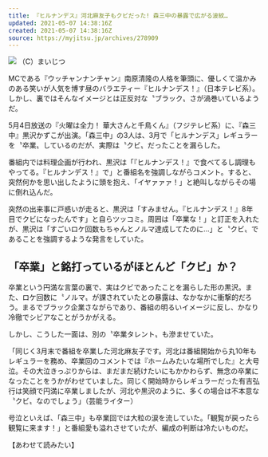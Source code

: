 ```yaml
---
title: 『ヒルナンデス』河北麻友子もクビだった! 森三中の暴露で広がる波紋…
updated: 2021-05-07 14:38:16Z
created: 2021-05-07 14:38:16Z
source: https://myjitsu.jp/archives/278909
---
```


![](https://myjitsu.jp/wp-content/uploads/2021/04/kawakita_mayuko.jpg)
（C）まいじつ

MCである『ウッチャンナンチャン』南原清隆の人格を筆頭に、優しくて温かみのある笑いが人気を博す昼のバラエティー『ヒルナンデス！』（日本テレビ系）。しかし、裏ではそんなイメージとは正反対な〝ブラック〟さが渦巻いているようだ。

5月4日放送の『火曜は全力！ 華大さんと千鳥くん』（フジテレビ系）に、『森三中』黒沢かずこが出演。「森三中」の3人は、3月で「ヒルナンデス」レギュラーを〝卒業〟しているのだが、実際は〝クビ〟だったことを漏らした。

番組内では料理企画が行われ、黒沢は「『ヒルナンデス！』で食べてるし調理もやってる。『ヒルナンデス！』で」と番組名を強調しながらコメント。すると、突然何かを思い出したように頭を抱え、「イヤァァァ！」と絶叫しながらその場に倒れ込んだ。

突然の出来事に戸惑いが走ると、黒沢は「すみません。『ヒルナンデス！』8年目でクビになったんです」と自らツッコミ。周囲は「卒業な！」と訂正を入れたが、黒沢は「すごいロケ回数もちゃんとノルマ達成してたのに…」と〝クビ〟であることを強調するような発言をしていた。

## 「卒業」と銘打っているがほとんど「クビ」か？

卒業という円満な言葉の裏で、実はクビであったことを漏らした形の黒沢。また、ロケ回数に〝ノルマ〟が課されていたとの暴露は、なかなかに衝撃的だろう。まるでブラック企業さながらであり、番組の明るいイメージに反し、かなり冷徹でシビアなことがうかがえる。

しかし、こうした一面は、別の〝卒業タレント〟も滲ませていた。

「同じく3月末で番組を卒業した河北麻友子です。河北は番組開始から丸10年もレギュラーを務め、卒業回のコメントでは『ホームみたいな場所でした』と大号泣。その大泣きっぷりからは、まだまだ続けたいにもかかわらず、無念の卒業になったことをうかがわせていました。同じく開始時からレギュラーだった有吉弘行は笑顔で円満に卒業しましたが、河北や黒沢のように、多くの場合は不本意な〝クビ〟なのでしょう」（芸能ライター）

号泣といえば、「森三中」も卒業回では大粒の涙を流していた。「観覧が戻ったら観覧に来ます！」と番組愛も溢れさせていたが、編成の判断は冷たいものだ。

【あわせて読みたい】